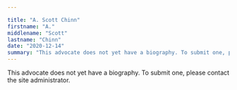 ```yaml
---

title: "A. Scott Chinn"
firstname: "A."
middlename: "Scott"
lastname: "Chinn"
date: "2020-12-14"
summary: "This advocate does not yet have a biography. To submit one, please contact the site administrator."
---
```

This advocate does not yet have a biography. To submit one, please contact the site administrator.

